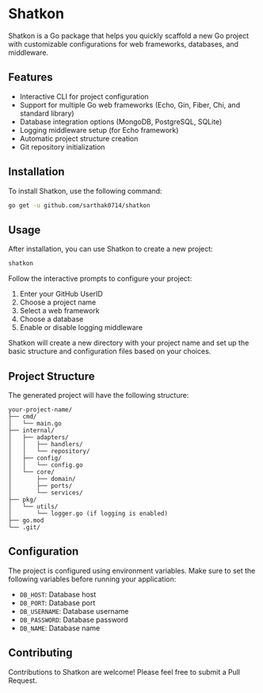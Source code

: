 # Shatkon

Shatkon is a Go package that helps you quickly scaffold a new Go project with customizable configurations for web frameworks, databases, and middleware.

## Features

- Interactive CLI for project configuration
- Support for multiple Go web frameworks (Echo, Gin, Fiber, Chi, and standard library)
- Database integration options (MongoDB, PostgreSQL, SQLite)
- Logging middleware setup (for Echo framework)
- Automatic project structure creation
- Git repository initialization

## Installation

To install Shatkon, use the following command:

```bash
go get -u github.com/sarthak0714/shatkon
```

## Usage

After installation, you can use Shatkon to create a new project:

```bash
shatkon
```

Follow the interactive prompts to configure your project:

1. Enter your GitHub UserID
2. Choose a project name
3. Select a web framework
4. Choose a database
5. Enable or disable logging middleware

Shatkon will create a new directory with your project name and set up the basic structure and configuration files based on your choices.

## Project Structure

The generated project will have the following structure:

```
your-project-name/
├── cmd/
│   └── main.go
├── internal/
│   ├── adapters/
│   │   ├── handlers/
│   │   └── repository/
│   ├── config/
│   │   └── config.go
│   └── core/
│       ├── domain/
│       ├── ports/
│       └── services/
├── pkg/
│   └── utils/
│       └── logger.go (if logging is enabled)
├── go.mod
└── .git/
```

## Configuration

The project is configured using environment variables. Make sure to set the following variables before running your application:

- `DB_HOST`: Database host
- `DB_PORT`: Database port
- `DB_USERNAME`: Database username
- `DB_PASSWORD`: Database password
- `DB_NAME`: Database name

## Contributing

Contributions to Shatkon are welcome! Please feel free to submit a Pull Request.

